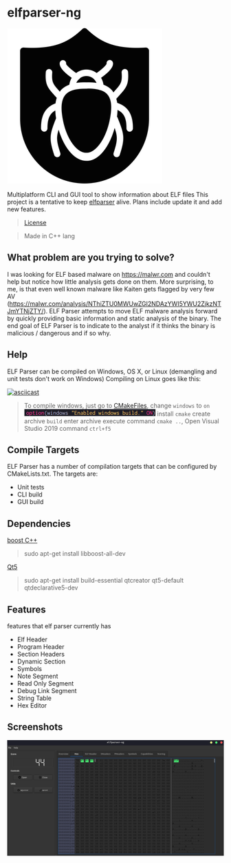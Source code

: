 # elfparser-ng

![Icon](src/ui/icon_72529.png)

Multiplatform CLI and GUI tool to show information about ELF files
This project is a tentative to keep [elfparser](https://github.com/jacob-baines/elfparser) alive. Plans include update it and add new features.

> [License](LICENSE)

> Made in C++ lang
## What problem are you trying to solve?
I was looking for ELF based malware on https://malwr.com and couldn't help but notice how little analysis gets done on them. More surprising, to me, is that even well known malware like Kaiten gets flagged by very few AV (https://malwr.com/analysis/NThiZTU0MWUwZGI2NDAzYWI5YWU2ZjkzNTJmYTNjZTY/). ELF Parser attempts to move ELF malware analysis forward by quickly providing basic information and static analysis of the binary. The end goal of ELF Parser is to indicate to the analyst if it thinks the binary is malicious / dangerous and if so why.

## Help

ELF Parser can be compiled on Windows, OS X, or Linux (demangling and unit tests don't work on Windows) Compiling on Linux goes like this:

[![asciicast](https://asciinema.org/a/444072.svg)](https://asciinema.org/a/444072)


>To compile windows, just go to [CMakeFiles](CMakeLists.txt), change `windows` to `on`
![Windows](assets/compiler_windows.png) install `cmake` create archive `build` enter archive
execute command `cmake ..`, Open Visual Studio 2019 command `ctrl+f5`

## Compile Targets
ELF Parser has a number of compilation targets that can be configured by CMakeLists.txt. The targets are:
* Unit tests
* CLI build
* GUI build

## Dependencies

[boost C++](http://robots.uc3m.es/installation-guides/install-boost.html#install-boost-windows)
> sudo apt-get install libboost-all-dev


[Qt5](https://www.qt.io/download-open-source)
> sudo apt-get install build-essential qtcreator qt5-default  qtdeclarative5-dev

## Features
features that elf parser currently has

* Elf Header
* Program Header
* Section Headers
* Dynamic Section
* Symbols
* Note Segment
* Read Only Segment
* Debug Link Segment
* String Table
* Hex Editor


## Screenshots

![Img](assets/elfparser-ng.png)
